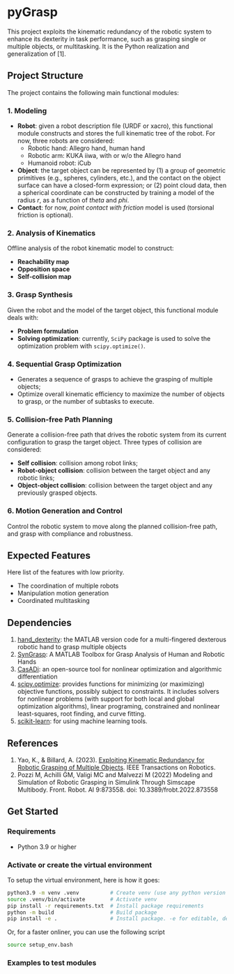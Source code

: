 # pyGrasp

This project exploits the kinematic redundancy of the robotic system to enhance its dexterity in task performance, such as grasping single or multiple objects, or multitasking.
It is the Python realization and generalization of [1].

## Project Structure
The project contains the following main functional modules:

### 1. Modeling
- **Robot**: given a robot description file (URDF or xacro), this functional module constructs and stores the full kinematic tree of the robot. For now, three robots are considered:
  - Robotic hand: Allegro hand, human hand
  - Robotic arm: KUKA iiwa, with or w/o the Allegro hand
  - Humanoid robot: iCub
- **Object**: the target object can be represented by (1) a group of geometric primitives (e.g., spheres, cylinders, etc.), and the contact on the object surface can have a closed-form expression; or (2) point cloud data, then a spherical coordinate can be constructed by training a model of the radius $r$, as a function of $theta$ and $phi$.
- **Contact**: for now, *point contact with friction* model is used (torsional friction is optional).

### 2. Analysis of Kinematics
Offline analysis of the robot kinematic model to construct:
- **Reachability map**
- **Opposition space**
- **Self-collision map**

### 3. Grasp Synthesis
Given the robot and the model of the target object, this functional module deals with: 
- **Problem formulation**
- **Solving optimization**: currently, `SciPy` package is used to solve the optimization problem with `scipy.optimize()`.

### 4. Sequential Grasp Optimization
- Generates a sequence of grasps to achieve the grasping of multiple objects;
- Optimize overall kinematic efficiency to maximize the number of objects to grasp, or the number of subtasks to execute.

### 5. Collision-free Path Planning
Generate a collision-free path that drives the robotic system from its current configuration to grasp the target object.
Three types of collision are considered:
- **Self collision**: collision among robot links;
- **Robot-object collision**: collision between the target object and any robotic links;
- **Object-object collision**: collision between the target object and any previously grasped objects.

### 6. Motion Generation and Control
Control the robotic system to move along the planned collision-free path, and grasp with compliance and robustness.

## Expected Features
Here list of the features with low priority.
- The coordination of multiple robots
- Manipulation motion generation
- Coordinated multitasking

## Dependencies
1. [hand_dexterity](https://github.com/kunpengyao/hand_dexterity): the MATLAB version code for a multi-fingered dexterous robotic hand to grasp multiple objects
2. [SynGrasp](http://sirslab.dii.unisi.it/syngrasp/): A MATLAB Toolbox for Grasp Analysis of Human and Robotic Hands
3. [CasADi](https://web.casadi.org/): an open-source tool for nonlinear optimization and algorithmic differentiation
4. [scipy.optimize](https://docs.scipy.org/doc/scipy/reference/optimize.html#module-scipy.optimize): provides functions for minimizing (or maximizing) objective functions, possibly subject to constraints. It includes solvers for nonlinear problems (with support for both local and global optimization algorithms), linear programing, constrained and nonlinear least-squares, root finding, and curve fitting.
5. [scikit-learn](https://scikit-learn.org/stable/index.html): for using machine learning tools.

## References
1. Yao, K., & Billard, A. (2023). [Exploiting Kinematic Redundancy for Robotic Grasping of Multiple Objects](https://ieeexplore.ieee.org/abstract/document/10086636). IEEE Transactions on Robotics.
2. Pozzi M, Achilli GM, Valigi MC and Malvezzi M (2022) Modeling and Simulation of Robotic Grasping in Simulink Through Simscape Multibody. Front. Robot. AI 9:873558. doi: 10.3389/frobt.2022.873558

## Get Started

### Requirements
- Python 3.9 or higher

### Activate or create the virtual environment

To setup the virtual environment, here is how it goes:
```bash
python3.9 -m venv .venv          # Create venv (use any python version you like >=3.9)
source .venv/bin/activate        # Activate venv
pip install -r requirements.txt  # Install package requirements
python -m build                  # Build package
pip install -e .                 # Install package. -e for editable, developer mode. 
```

Or, for a faster onliner, you can use the following script

```bash
source setup_env.bash
```

### Examples to test modules